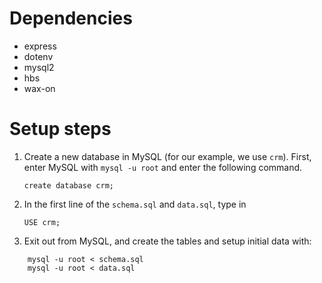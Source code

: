# Dependencies
* express
* dotenv
* mysql2
* hbs
* wax-on

# Setup steps
1. Create a new database in MySQL (for our example, we use `crm`). First, enter MySQL with `mysql -u root` and enter the following command.
    ```
    create database crm; 
    ```

2. In the first line of the `schema.sql` and `data.sql`, type in
    ```
    USE crm;
    ```

3. Exit out from MySQL, and create the tables and setup initial data with:
```
    mysql -u root < schema.sql
    mysql -u root < data.sql
```